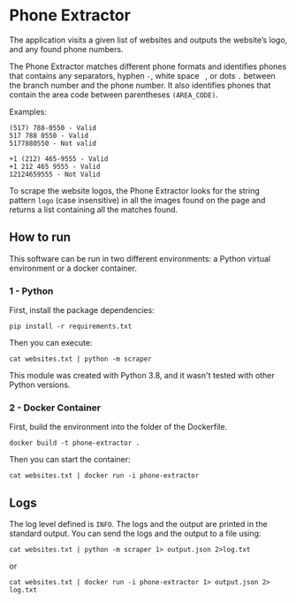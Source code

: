 # Phone Extractor

The application visits a given list of websites and outputs the website’s logo, and
any found phone numbers.

The Phone Extractor matches different phone formats and identifies phones that contains any separators, hyphen `-`, white space ` `, or dots `.` between the branch number and the phone number. It also identifies phones that contain the area code between parentheses `(AREA_CODE)`.

Examples:

```
(517) 788-0550 - Valid
517 788 0550 - Valid
5177880550 - Not valid
```

```
+1 (212) 465-9555 - Valid
+1 212 465 9555 - Valid
12124659555 - Not Valid
```

To scrape the website logos, the Phone Extractor looks for the string pattern `logo` (case insensitive) in all the images found on the page and returns a list containing all the matches found.

## How to run

This software can be run in two different environments: a Python virtual environment or a docker container.

### 1 - Python

First, install the package dependencies:

```
pip install -r requirements.txt
```

Then you can execute:

```
cat websites.txt | python -m scraper
```

This module was created with Python 3.8, and it wasn't tested with other Python versions.

### 2 - Docker Container

First, build the environment into the folder of the Dockerfile.

```
docker build -t phone-extractor .
```

Then you can start the container:

```
cat websites.txt | docker run -i phone-extractor
```

## Logs

The log level defined is `INFO`. The logs and the output are printed in the standard output. You can send the logs and the output to a file using:

```
cat websites.txt | python -m scraper 1> output.json 2>log.txt
```

or

```
cat websites.txt | docker run -i phone-extractor 1> output.json 2> log.txt
```

